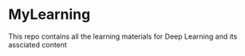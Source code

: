 # MyLearning
This repo contains all the learning materials for Deep Learning and its assciated content 
